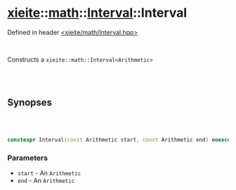 # [xieite](../../xieite.md)::[math](../../math.md)::[Interval<Arithmetic>](../Interval.md)::Interval
Defined in header [<xieite/math/Interval.hpp>](../../../include/xieite/math/Interval.hpp)

<br/>

Constructs a `xieite::math::Interval<Arithmetic>`

<br/><br/>

## Synopses

<br/><br/>

```cpp
constexpr Interval(const Arithmetic start, const Arithmetic end) noexcept;
```
### Parameters
- `start` - An `Arithmetic`
- `end` - An `Arithmetic`

